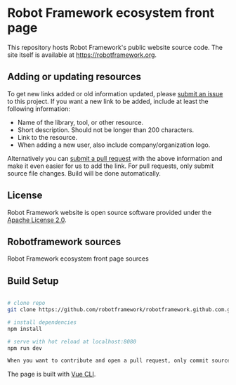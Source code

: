 # Robot Framework ecosystem front page

This repository hosts Robot Framework's public website source code. The site
itself is available at https://robotframework.org.

## Adding or updating resources

To get new links added or old information updated, please [submit an issue](https://github.com/robotframework/robotframework.github.com/issues)
to this project. If you want a new link to be added, include at least the
following information:

- Name of the library, tool, or other resource.
- Short description. Should not be longer than 200 characters.
- Link to the resource.
- When adding a new user, also include company/organization logo.

Alternatively you can [submit a pull request](https://github.com/robotframework/robotframework.github.com/pulls) with the above information and
make it even easier for us to add the link. For pull requests, only submit source file changes. Build will be done automatically.

## License

Robot Framework website is open source software provided under the [Apache License
2.0](https://apache.org/licenses/LICENSE-2.0).

## Robotframework sources

Robot Framework ecosystem front page sources

## Build Setup

``` bash

# clone repo
git clone https://github.com/robotframework/robotframework.github.com.git

# install dependencies
npm install

# serve with hot reload at localhost:8080
npm run dev

When you want to contribute and open a pull request, only commit source file changes. The build will be done by system.
```

The page is built with [Vue CLI](https://cli.vuejs.org/).
